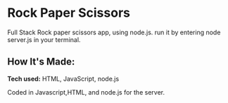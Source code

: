 # Rock Paper Scissors

Full Stack Rock paper scissors app, using node.js.
run it by entering node server.js in your terminal.

## How It's Made:

**Tech used:** HTML, JavaScript, node.js

Coded in Javascript,HTML, and node.js for the server.

